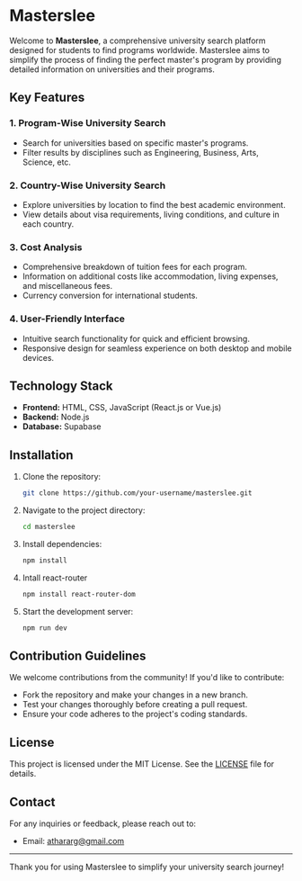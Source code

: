 # Masterslee

Welcome to **Masterslee**, a comprehensive university search platform designed for students to find programs worldwide. Masterslee aims to simplify the process of finding the perfect master's program by providing detailed information on universities and their programs.

## Key Features

### 1. Program-Wise University Search
- Search for universities based on specific master's programs.
- Filter results by disciplines such as Engineering, Business, Arts, Science, etc.

### 2. Country-Wise University Search
- Explore universities by location to find the best academic environment.
- View details about visa requirements, living conditions, and culture in each country.

### 3. Cost Analysis
- Comprehensive breakdown of tuition fees for each program.
- Information on additional costs like accommodation, living expenses, and miscellaneous fees.
- Currency conversion for international students.

### 4. User-Friendly Interface
- Intuitive search functionality for quick and efficient browsing.
- Responsive design for seamless experience on both desktop and mobile devices.

## Technology Stack
- **Frontend:** HTML, CSS, JavaScript (React.js or Vue.js)
- **Backend:** Node.js
- **Database:** Supabase


## Installation
1. Clone the repository:
   ```bash
   git clone https://github.com/your-username/masterslee.git
   ```
2. Navigate to the project directory:
   ```bash
   cd masterslee
   ```
3. Install dependencies:
   ```bash
   npm install
   ```
4. Intall react-router
     ```bash
   npm install react-router-dom
   ```

5. Start the development server:
   ```bash
   npm run dev
   ```

## Contribution Guidelines
We welcome contributions from the community! If you'd like to contribute:
- Fork the repository and make your changes in a new branch.
- Test your changes thoroughly before creating a pull request.
- Ensure your code adheres to the project's coding standards.

## License
This project is licensed under the MIT License. See the [LICENSE](LICENSE) file for details.

## Contact
For any inquiries or feedback, please reach out to:
- Email: athararg@gmail.com

---

Thank you for using Masterslee to simplify your university search journey!
